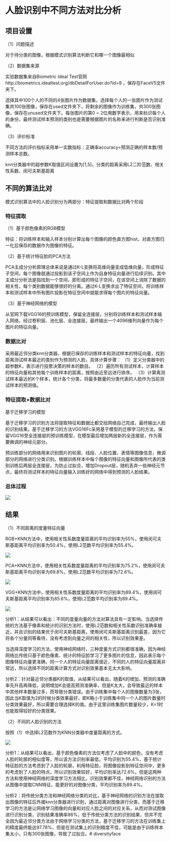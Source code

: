 # 人脸识别中不同方法对比分析

## 项目设置

（1）问题描述

对于待分类的图像，根据模式识别算法判断它和哪一个图像最相似

（2）数据集来源

实验数据集来自Biometric Ideal Test官网http://biometrics.idealtest.org/dbDetailForUser.do?id=9 ，保存在FaceV5文件夹下。

选择其中100个人的不同的4张图片作为数据集，选择每个人的一张图片作为测试集共100张图像，保存在used文件夹下，将剩余的图像作为训练集，共300张图像，保存在unused文件夹下。每张图片的第0 ~ 2位用数字表示，用来标识每个人的身份，最终测试样本预测的类别也是需要根据图片的名称来进行判断是否识别准确。

（3）评价标准

不同方法的评价指标采用单一实数指标：正确率accuracy=预测正确的样本数/预测样本总数。

knn分类器中的超参数K取值区间设置为[1,5]，分类的距离采用L2二阶范数、相关性系数、闵可夫斯基距离

## 不同的算法比对

模式识别算法中的人脸识别分为两部分：特征提取和数据比对两个阶段

### 特征提取

（1）基于颜色像素的RGB模型

特征：将训练样本和输入样本分别计算出每个图像的颜色直方图hist，对直方图归一化后保存的数据作为图像的特征。

（2）基于统计特征脸的PCA方法

PCA主成分分析原理总体来说是通过K-L变换将高维向量变成低维向量，形成特征子空间，每个图像就通过投影到该子空间上作为自身特征向量进行后续识别。其中主成分分析法是指找到一个空间，即形成的特征子空间，在该空间上消除了数据的相关性，每个类别数据能够很好的分离。通过K-L变换求出了特征空间，将训练样本和测试样本中所有图片投影在特征空间中就能求得每个图片的特征向量。

（3）基于神经网络的模型

从官网下载VGG16的预训练模型，保留全连接层，分别将训练样本和测试样本输入网络，经过卷积层、池化层、全连接层，最终输出一个4096维列向量作为每个图片的特征向量。

### 数据比对

采用最近邻分类knn分类器，根据已保存的训练样本和测试样本的特征向量，找到距离测试样本最近的类别作为预测的人脸，具体计算步骤：
（1）定义分类器中的超参数K，表示进行投票决策的样本的数目。
（2）遍历所有测试样本，计算样本的特征向量和其他每个训练样本的距离，按照由近至远进行排序。
（3）计算离测试样本最近的K个样本，统计各个分类，将最多数量的分类代表的人脸作为当前测试样本的预测值。

### 特征提取+数据比对

基于迁移学习的模型

基于迁移学习的识别方法将提取特征和数据比都交给网络自己完成，最终输出人脸的识别结果。基于迁移学习的方法VGG16Fc采用基于模型的迁移学习的方法，保留VGG16至全连接层的预训练模型，在模型最后增加两层新的全连接层，作为需要微调的神经元部分。

预训练部分的网络用来识别图片的轮廓、线段、人脸位置、表情等图像信息，微调部分的网络进行分类识别。根据训练样本中每个图像的特征向量和图像所代表的类别训练后两层全连接层，为防止过拟合，增加Dropout层，随机丢弃一些神经元节点，最终将测试样本的特征向量输入训练好的网络中得到预测的人脸结果。

### 总体过程

![](https://cdn.jsdelivr.net/gh/iamxpf/pageImage/images/20200706151929.png)

## 结果

（1）不同距离的度量特征向量

RGB+KNN方法中，使用相关性系数度量距离的平均识别率为55%，使用闵可夫斯基距离平均识别率为50.4%，使用L2范数平均识别率为55.4%。

![](https://cdn.jsdelivr.net/gh/iamxpf/pageImage/images/20200706152534.png)

PCA+KNN方法中，使用相关性系数度量距离的平均识别率为75.2%，使用闵可夫斯基距离平均识别率为69.8%，使用L2范数平均识别率为72.6%。

![](https://cdn.jsdelivr.net/gh/iamxpf/pageImage/images/20200706153119.png)

VGG+KNN方法中，使用相关性系数度量距离的平均识别率为89.4%，使用闵可夫斯基距离平均识别率为85.6%，使用L2范数平均识别率为89.4%。

![](https://cdn.jsdelivr.net/gh/iamxpf/pageImage/images/20200706153149.png)

分析1：从结果可以看出：不同的度量向量的方法对算法具有一定影响。当选择传统的方法基于像素和统计的识别方法时，使用L2范数和相关性系数识别准确率接近，并且识别的结果优于闵可夫斯基距离，使用闵可夫斯基距离识别最差，因为它将各个分量同等看待，没有考虑到向量之间的相关性，所以识别效果差。

当选择深度学习的方法，使用神经网络时，三种度量方式识别都很准确，因为神经网络比传统只基于颜色像素、统计的特征脸学习了更多图片的信息，因此表示每个图像特征向量更准确，同一个人的特征向量距离很近，不同的人的特征向量距离非常远，所以选择不同的距离计算方式对识别效果基本无太大影响。

分析2：针对最近邻分类器K的取值，从结果可以看出，随着K的增加，预测的准确率先升高再降低，说明增加K会提高预测准确率，但是K太大，会导致最近的样本中其他样本数量过多，而导致分类错误。由于训练集中每个人的图像数量为3张，因此当K取值为2的时候分类效果最好，即K略小于训练集中同一个人的图片数量时分类效果最好，所以需要合理选择K的值。由于这里训练集图片数量较少，K=1时也能取得较好的分类效果。

（2）不同的人脸识别的方法

按照（1）中选择L2范数作为KNN分类器中度量距离的方式。

![](https://cdn.jsdelivr.net/gh/iamxpf/pageImage/images/20200706153408.png)

分析1：从结果可以看出，基于颜色像素的方法仅考虑了人脸中的颜色，没有考虑人脸的轮廓的相似度等，所以该方法识别率最低，平均识别为55.4%，基于统计特征脸的方法考虑到了人脸的轮廓，利用特征脸，将图像投影到特征空间中，更多的考虑到了人脸的特点，所以识别效果较好，平均识别率达72.6%，但是这两种方法和使用神经网络的深度学习方法相比，识别效果都不佳，神经网络识别的方法从图像中提取CNN特征，能更好的对图像分类，平均识别率为89.4%。

分析2：将传统分类方法和神经网络分类的对比，基于神经网络的识别方法在提取出图像的特征后外接knn分类器进行识别，通过距离对图像进行分类，而基于迁移学习的方法是让网络学习图像的向量和对应人脸之间的对应关系，从而对测试图像进行识别分类，识别结果准确率86%，低于传统分类方法的识别结果，但并不完全因为最近邻分类方法由于网络学习分类的方法，基于迁移学习的方法在训练集上的精度最终能达97.78%，但是在测试集上的识别精度不佳，可能是由于训练样本集太小，只有300张图像，导致了过拟合。# diversityface
